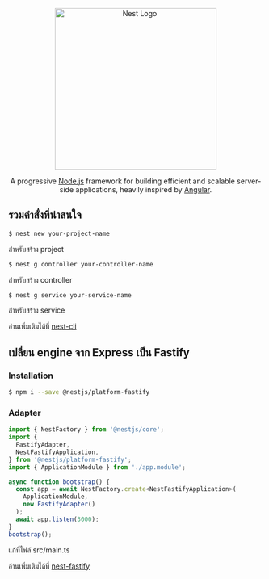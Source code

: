 <p align="center">
  <a href="http://nestjs.com/" target="blank"><img src="https://nestjs.com/img/logo_text.svg" width="320" alt="Nest Logo" /></a>
</p>
  
  <p align="center">A progressive <a href="http://nodejs.org" target="blank">Node.js</a> framework for building efficient and scalable server-side applications, heavily inspired by <a href="https://angular.io" target="blank">Angular</a>.</p>
    <p align="center">

## รวมคำสั่งที่น่าสนใจ

```bash
$ nest new your-project-name
```
สำหรับสร้าง project

```bash
$ nest g controller your-controller-name
```
สำหรับสร้าง controller

```bash
$ nest g service your-service-name
```
สำหรับสร้าง service

อ่านเพิ่มเติมได้ที่ [nest-cli](https://docs.nestjs.com/cli/usages)

## เปลี่ยน engine จาก Express เป็น Fastify

### Installation

```bash
$ npm i --save @nestjs/platform-fastify
```

### Adapter

```javascript
import { NestFactory } from '@nestjs/core';
import {
  FastifyAdapter,
  NestFastifyApplication,
} from '@nestjs/platform-fastify';
import { ApplicationModule } from './app.module';

async function bootstrap() {
  const app = await NestFactory.create<NestFastifyApplication>(
    ApplicationModule,
    new FastifyAdapter()
  );
  await app.listen(3000);
}
bootstrap();
```
แก้ที่ไฟล์ src/main.ts

อ่านเพิ่มเติมได้ที่ [nest-fastify](https://docs.nestjs.com/techniques/performance)
